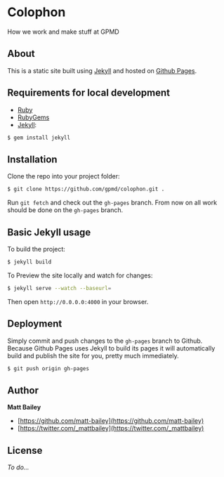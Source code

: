 # Colophon

How we work and make stuff at GPMD

## About

This is a static site built using [Jekyll](http://jekyllrb.com/) and hosted on [Github Pages](http://pages.github.com/).

## Requirements for local development

* [Ruby](http://www.ruby-lang.org/en/downloads/)
* [RubyGems](http://rubygems.org/pages/download)
* [Jekyll](http://jekyllrb.com/):

```bash
$ gem install jekyll
```

## Installation

Clone the repo into your project folder:

```bash
$ git clone https://github.com/gpmd/colophon.git .
```

Run `git fetch` and check out the `gh-pages` branch. From now on all work should be done on the `gh-pages` branch.

## Basic Jekyll usage

To build the project:

```bash
$ jekyll build
```

To Preview the site locally and watch for changes:

```bash
$ jekyll serve --watch --baseurl=
```

Then open `http://0.0.0.0:4000` in your browser.

## Deployment

Simply commit and push changes to the `gh-pages` branch to Github. Because Github Pages uses Jekyll to build its pages it will automatically build and publish the site for you, pretty much immediately.

```bash
$ git push origin gh-pages
```

## Author

**Matt Bailey**

* [https://github.com/matt-bailey](https://github.com/matt-bailey)
* [https://twitter.com/_mattbailey](https://twitter.com/_mattbailey)

## License

*To do...*
